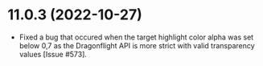 # 11.0.3 (2022-10-27)

* Fixed a bug that occured when the target highlight color alpha was set below 0,7 as the Dragonflight API is more strict with valid transparency values [Issue #573].
